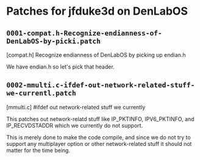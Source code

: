 # Patches for jfduke3d on DenLabOS

## `0001-compat.h-Recognize-endianness-of-DenLabOS-by-picki.patch`

[compat.h] Recognize endianness of DenLabOS by picking up endian.h

We have endian.h so let's pick that header.

## `0002-mmulti.c-ifdef-out-network-related-stuff-we-currentl.patch`

[mmulti.c] #ifdef out network-related stuff we currently

This patches out network-relatd stuff like IP_PKTINFO, IPV6_PKTINFO, and
IP_RECVDSTADDR which we currently do not support.

This is merely done to make the code compile, and since we do not try to
support any multiplayer option or other network-related stuff it should
not matter for the time being.
